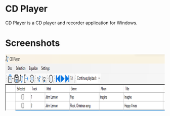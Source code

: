 # CD Player
 CD Player is a CD player and recorder application for Windows.
# Screenshots
<img src="/Screenshots/Screenshot1.png" width="1013" height="178" alt="Screenshot1">